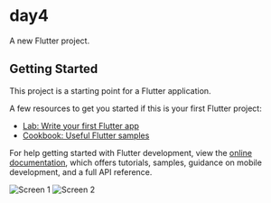 # day4

A new Flutter project.

## Getting Started

This project is a starting point for a Flutter application.

A few resources to get you started if this is your first Flutter project:

- [Lab: Write your first Flutter app](https://docs.flutter.dev/get-started/codelab)
- [Cookbook: Useful Flutter samples](https://docs.flutter.dev/cookbook)

For help getting started with Flutter development, view the
[online documentation](https://docs.flutter.dev/), which offers tutorials,
samples, guidance on mobile development, and a full API reference.



![Screen 1](https://github.com/user-attachments/assets/66e4228f-5a01-47c9-9aa4-c35d6f7828ae)
![Screen 2](https://github.com/user-attachments/assets/e687f582-4b96-4785-af6d-4b81a2e3ca80)
